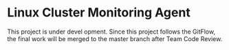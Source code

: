 # Linux Cluster Monitoring Agent
This project is under devel opment. Since this project follows the GitFlow, the final work will be merged to the master branch after Team Code Review.
